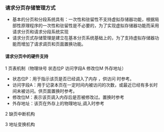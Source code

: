 ### 请求分页存储管理方式

* 基本的分页和分段系统具有：一次性和驻留性不支持虚拟存储器功能，根据局部性原理程序的一次性和驻留性是不必要的，为了实现虚拟存储器功能而采用请求分页和请求分段系统实现
* 请求分页式存储管理是建立在基本分页系统基础上的，为了支持虚拟存储器功能而增加了请求调页和页面置换功能。

#### 请求分页中的硬件支持

1 页表机制（物理块号 状态位P 访问字段A 修改位M 外存地址）

* 状态位P：用于指示该页是否已经调入了内存 ，供访问 时参考。
* 访问字段A：用于记录本页在一定时间内被访问的次数，或最近已经有多长时间未被访问。供页面置换时参考。
* 修改位M：表示该页调入内存后是否被修改过。置换时参考
* 外存地址：该页在外存上的物理地址,调入时参考

2 缺页中断机构

3 地址变换机构

